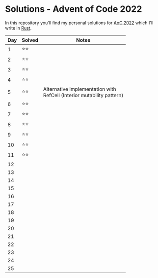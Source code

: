 # Solutions - Advent of Code 2022

In this repository you'll find my personal solutions for [AoC 2022](https://adventofcode.com/2022) which I'll write in [Rust](https://www.rust-lang.org/).

| Day | Solved | Notes                                                                      |
| --- | ------ | -------------------------------------------------------------------------- |
| 1   | ⭐⭐   |                                                                            |
| 2   | ⭐⭐   |                                                                            |
| 3   | ⭐⭐   |                                                                            |
| 4   | ⭐⭐   |                                                                            |
| 5   | ⭐⭐   | Alternative implementation with <br> RefCell (Interior mutability pattern) |
| 6   | ⭐⭐   |                                                                            |
| 7   | ⭐⭐   |                                                                            |
| 8   | ⭐⭐   |                                                                            |
| 9   | ⭐⭐   |                                                                            |
| 10  | ⭐⭐   |                                                                            |
| 11  | ⭐⭐   |                                                                            |
| 12  |        |                                                                            |
| 13  |        |                                                                            |
| 14  |        |                                                                            |
| 15  |        |                                                                            |
| 16  |        |                                                                            |
| 17  |        |                                                                            |
| 18  |        |                                                                            |
| 19  |        |                                                                            |
| 20  |        |                                                                            |
| 21  |        |                                                                            |
| 22  |        |                                                                            |
| 23  |        |                                                                            |
| 24  |        |                                                                            |
| 25  |        |                                                                            |
